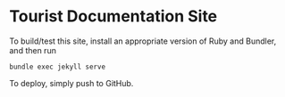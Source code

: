 # Tourist Documentation Site

To build/test this site, install an appropriate version of Ruby and Bundler, and then run
```
bundle exec jekyll serve
```

To deploy, simply push to GitHub.

